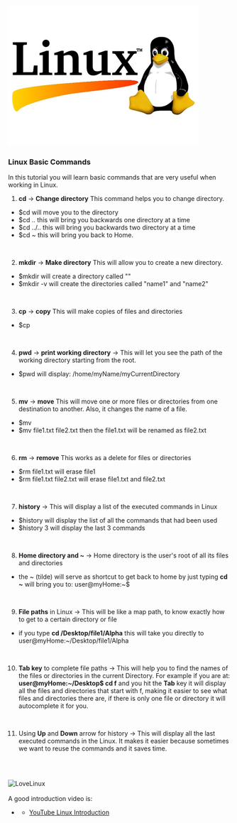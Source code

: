 
![Linux logo](./linux_logo.jpg)

### Linux Basic Commands

In this tutorial you will learn basic commands that are very useful when
working in Linux.

1. **cd** -> **Change directory** This command helps you to change directory.
  - $cd <file name> will move you to the <name> directory
  - $cd .. this will bring you backwards one directory at a time
  - $cd ../.. this will bring you backwards two directory at a time
  - $cd ~ this will bring you back to Home.
  <br>
  
2. **mkdir** -> **Make directory** This will allow you to create a new directory.
  - $mkdir <name> will create a directory called "<name>"
  - $mkdir -v <name1> <name2> will create the directories called "name1" and "name2"
  <br>

3. **cp** -> **copy** This will make copies of files and directories
  - $cp <file you want to duplicate> <name of new file>
  <br>

4. **pwd** -> **print working directory** -> This will let you see the path of the working directory starting from the root.
  - $pwd will display: /home/myName/myCurrentDirectory
  <br>

5. **mv** -> **move** This will move one or more files or directories from one destination to another. Also, it changes the name of a file.
  - $mv <source> <destination>
  - $mv file1.txt file2.txt then the file1.txt will be renamed as file2.txt
  <br>

6. **rm** -> **remove** This works as a delete for files or directories
  - $rm file1.txt  will erase file1
  - $rm file1.txt file2.txt  will erase file1.txt and file2.txt
  <br>

7. **history** -> This will display a list of the executed commands in Linux
  - $history  will display the list of all the commands that had been used
  - $history 3  will display the last 3 commands
  <br>

8. **Home directory and ~** -> Home directory is the user's root of all its files and directories
  - the ~ (tilde) will serve as shortcut to get back to home by just typing **cd ~** will bring you to:
  user@myHome:~$
  <br>

9. **File paths** in Linux -> This will be like a map path, to know exactly how to get to a certain directory or file
  - if you type **cd /Desktop/file1/Alpha**
  this will take you directly to user@myHome:~/Desktop/file1/Alpha
  <br>

10. **Tab key** to complete file paths -> This will help you to find the names of the files or directories in the current Directory. For example if you are at: **user@myHome:~/Desktop$ cd f** and you hit the **Tab** key it will display all the files and directories that start with f, making it easier to see what files and directories there are, if there is only one file or directory it will autocomplete it for you.
<br>

11. Using **Up** and **Down** arrow for history -> This will display all the last executed commands in the Linux. It makes it easier because sometimes we want to reuse the
commands and it saves time.
<br>
<br>

![LoveLinux](http://dwaves.de/wp-content/uploads/2016/10/debian_inside.jpeg)
<br>
<br>
A good introduction video is:
- - [YouTube Linux Introduction](https://www.youtube.com/watch?v=IVquJh3DXUA)
